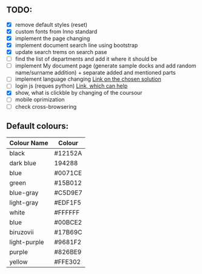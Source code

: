 ## TODO:

- [x] remove default styles (reset)
- [x] custom fonts from Inno standard
- [x] implement the page changing
- [x] implement document search line using bootstrap
- [x] update search trems on search pase
- [ ] find the list of departments and add it where it should be
- [ ] implement My document page (generate sample docks and add random name/surname addition) + separate added and mentioned parts 
- [ ] implement language changing [Link on the chosen solution](https://stackoverflow.com/questions/46008760/how-to-build-multiple-language-website-using-pure-html-js-jquery)
- [ ] login js (reques python) [Link, which can help](https://stackoverflow.com/questions/5448545/how-to-retrieve-get-parameters-from-javascript/)
- [x] show, what is clickble by changing of the coursour
- [ ] mobile oprimization
- [ ] check cross-browsering

## Default colours:

|Colour Name| Colour|
|-----------|-------|
|black| #12152A|
|dark blue| 194288|
|blue| #0071CE|
|green|#15B012|
|blue-gray|#C5D9E7|
|light-gray|#EDF1F5|
|white|#FFFFFF|
|blue|#00BCE2|
|biruzovii|#17B69C|
|light-purple|#9681F2|
|purple|#826BE9|
|yellow|#FFE302|